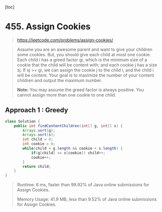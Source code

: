 [toc]

#  455. Assign Cookies

> https://leetcode.com/problems/assign-cookies/

> Assume you are an awesome parent and want to give your children some cookies. But, you should give each child at most one cookie. Each child i has a greed factor gi, which is the minimum size of a cookie that the child will be content with; and each cookie j has a size sj. If sj >= gi, we can assign the cookie j to the child i, and the child i will be content. Your goal is to maximize the number of your content children and output the maximum number.
>
> **Note:**
> You may assume the greed factor is always positive.
> You cannot assign more than one cookie to one child.

## Approach 1 : Greedy

```java
class Solution {
    public int findContentChildren(int[] g, int[] s) {
        Arrays.sort(g);
        Arrays.sort(s);
        int child = 0;
        int cookie = 0;
        while(child < g.length && cookie < s.length) {
            if(g[child] <= s[cookie]) child++;
            cookie++;
        }
        return child;
    }
}
```
>Runtime: 6 ms, faster than 99.92% of Java online submissions for Assign Cookies.
>
>Memory Usage: 41.9 MB, less than 9.52% of Java online submissions for Assign Cookies.
